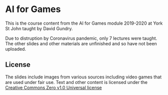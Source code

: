 # AI for Games

This is the course content from the AI for Games module 2019-2020 at York St John taught by David Gundry.

Due to distruption by Coronavirus pandemic, only 7 lectures were taught. The other slides and other materials are unfinished and so have not been uploaded.

## License

The slides include images from various sources including video games that are used under fair use. Text and other content is licensed under the [Creative Commons Zero v1.0 Universal license](https://creativecommons.org/publicdomain/zero/1.0/)